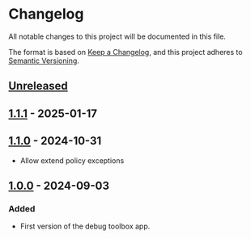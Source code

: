 # Changelog

All notable changes to this project will be documented in this file.

The format is based on [Keep a Changelog](https://keepachangelog.com/en/1.0.0/),
and this project adheres to [Semantic Versioning](https://semver.org/spec/v2.0.0.html).

## [Unreleased]

## [1.1.1] - 2025-01-17

## [1.1.0] - 2024-10-31

- Allow extend policy exceptions

## [1.0.0] - 2024-09-03

### Added

- First version of the debug toolbox app.

[Unreleased]: https://github.com/giantswarm/debug-toolbox/compare/v1.1.1...HEAD
[1.1.1]: https://github.com/giantswarm/debug-toolbox/compare/v1.1.0...v1.1.1
[1.1.0]: https://github.com/giantswarm/debug-toolbox/compare/v1.0.0...v1.1.0
[1.0.0]: https://github.com/giantswarm/debug-toolbox/compare/v1.0.0...v1.0.0
